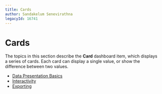 ```yaml
---
title: Cards
author: Sandakelum Senevirathna
legacyId: 16741
---
```

# Cards
The topics in this section describe the **Card** dashboard item, which displays a series of cards. Each card can display a single value, or show the difference between two values.
* [Data Presentation Basics](cards/data-presentation-basics.md)
* [Interactivity](cards/interactivity.md)
* [Exporting](cards/exporting.md)